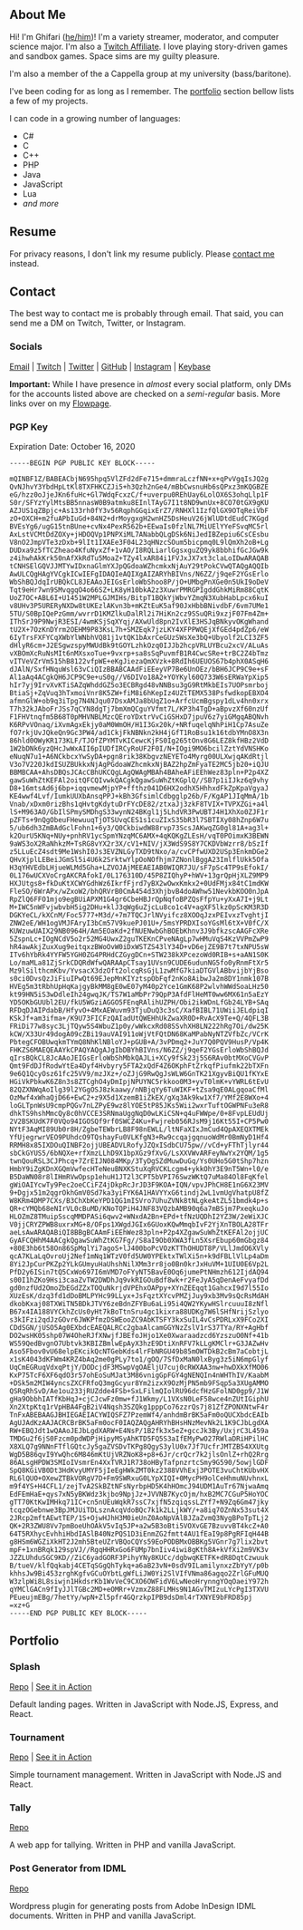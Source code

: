 ## About Me

Hi! I'm Ghifari ([he/him](https://pronoun.is/he/him))! I'm a variety streamer, moderator, and
computer science major. I'm also a [Twitch Affiliate](https://affiliate.twitch.tv/). I love playing
story-driven games and sandbox games. Space sims are my guilty pleasure.

I'm also a member of the a Cappella group at my university (bass/baritone).

I've been coding for as long as I remember. The [portfolio](#portfolio) section bellow lists a few
of my projects.

I can code in a growing number of languages:

- C#
- C
- C++
- PHP
- Java
- JavaScript
- Lua
- _and more_

## Resume

For privacy reasons, I don't link my resume publicly. Please [contact me](#contact) instead.

## Contact

The best way to contact me is probably through email. That said, you can send me a DM on Twitch,
Twitter, or Instagram.

### Socials

[Email](mailto:ghifari@ghifari160.com) |
[Twitch](https://twitch.tv/ghifari160) |
[Twitter](https://twitter.com/ghifari160) |
[GitHub](https://github.com/ghifari160) |
[Instagram](https://www.instagram.com/ghifari160) |
[Keybase](https://keybase.io/Ghifari160/)

**Important:** While I have presence in _almost_ every social platform, only DMs for the accounts
listed above are checked on a _semi-regular_ basis. More links over on my
[Flowpage](https://flow.page/ghifari160).

### PGP Key

Expiration Date: October 16, 2020

``` text
-----BEGIN PGP PUBLIC KEY BLOCK-----

mQINBF1Z/BABEACbjN695hpq5VlZFd2dFe715+dmmraLczfNN+x+qPvVgqIsJQ2g
QvNJhvY3YbdHpLtKl8TXFHKCZJi5+h3Qzh2nGe4/mBbCwsnuHb6sQPxz3mKQGBZE
eG/hzz0oJjeJKn6fuHc+Gl7WdqFcxzC/f+uverpu0REhUay6LolOX6S3ohqLlp1F
S0r/SFYzYylMtsBB5nnasW0B9atmku8EInlTAyG7I1t8ND9wnUx+8CO70tGX9gKU
AZJUS1qZBpjc+As133rh0fY3v56RqphGGqixErZ7/RNHXl1IzfQlGX9OTqReiVbF
zO+OXCH+m2fuAPbIuGd+84N2+drMoygxgH2wnHZ5DsHeuV26jWlUDtdEudC7KGgd
BVEsYg6/ugG15tnBUne+cvNx4PexR562b+EEwaIs0fzlNL7MiUElYYeFSvqMC5rl
AxLstVCMtDdZOXy+jHDOQVp1PNPXiML7ANabbQLgDSk6NiJedIBZepiu6CsCEsbu
V8nO2JmpVTe3zDxb+9lIt1IXAEe3F04L23qHNzcSOum5bicpmq0L9lQmXh2oB+Lg
DUDxa9z5fTCZheao4KfuNyxZf+1vAO/I8RQLiarlGgsxguZQ9yk8bbhifGcJGw9k
z4ihwhAkKrk50nAfXkRdTu5MoaZ+TZy4lxAR84i1FVJxJX7xt3claLoIDwARAQAB
tCNHSElGQVJJMTYwIDxnaGlmYXJpQGdoaWZhcmkxNjAuY29tPokCVwQTAQgAQQIb
AwULCQgHAgYVCgkICwIEFgIDAQIeAQIXgAIZARYhBIVns/N6ZZ/j9qeF2YGsErlo
WbShBQJdqIrUBQkCL8JEAAoJEIGsErloWbShoo8P/jO+UMbgPnXGe0n5UkI9oDeV
Tqt9eHr7wn9SMvqgqO4o66SZ+LK8yH10bkA2z3XuwrPMRGPIgddGhkMiRm88CqtK
UoZ7OC+ABL6I+U1451W2MPLGJMIHs/BitpT1BQkYjWbvYZmqN3XubHabLpcx6kuI
v8UHv3P5URERyNXDw8tUKEzlAKvn3b+mKZtEuK5af90JxHbbBNivdbF/6vm7UMe1
5TU/S0BpIQePzGmm/wvrrD1KMZlkuDalRl2i7HiKn2cz9SSuQRi9xzjF07Fm4Zm+
IThSrJ9P9NwjR3ESI/4wmKSjSqXYqj/AXwUld8pn2IvXlE3HSJqBNkyvOKgWhand
tU2X+7OzKnDYrm2OEHM9P83KsL7h+SMZEqk7jzLKY4XFPPWQEjXfGEd4pdZp6/eW
6IyTrsFXFYCqXWbYlWNbhVQ81j1vtQK1bAxrCeGUzSWsXe3bQ+Ubyolf2LCI3ZF5
dHlyR6cm+J2ESgwzspyMWUdBk9tGOYLzhkOzq0IJJb2hcpVRLUYBcu2xcV/ALuAs
vXBOmXcRuNsMIt6nMXsxoTue+9vxrp+sa8sSqPuvmfB1R4CwcSRe+trBC2Z4bTmz
vITVeVZrVm515hB8122vfpWE+eKgJiezaQmXVzk+8RdIh6UEUOS67b4phX0ASqH6
dJAlN/SxfHNquWsl63vCiQIzBBABCAAdFiEEeyVP7Be6UnOEz/bBH6JCP9C9e+sF
Al1aAq4ACgkQH6JCP9C9e+uS0g//V6DIVo18A2+YOYKyl60Q733W6sERWaYpXip5
hIr7yj9IrvXvKTiSAZqWhddGZ5o3ECBRgd48vNNBsu3gG9RtMkbEIs7UOPsmrboj
BtiaSj+ZqVuq3hTxmoiVnr8K5ZW+fiM8i6hKepIz4UZtTEMX538PsfwdkopEBXO4
afmnGlW+ob9q3iTpg7N4NJqu07DsxAMJa8bUqZ1o+ArfcUcmBgspy1dLv4hn0xrx
T7h32kJAboFrJSs7qCYN8dgTj7bmXmQCguYVfmt7L/KP3h4TgD+aBpvzXf60nzUf
F1FHVtnqfm5B68T0pMHVNBLMzcQEroYDxtrVvCiGSHxD7jpuV6z7yiGMgqABQNvh
K6RPvVOnaq/iXvmAgxEkjy0aM0WmOH/H1I3Gx20k/+NRfuqelqNhPiH1Cp7AsuZe
fO7rkjUvJQkeQn9Gc3PW4/ad1CkjFkNBNkn2kH4jGfT1RoBsu1k16tdbYMnO8X3n
86hld0OWyKR173KLF/TJOfZPYMTvKICewcKjFS0Ig265tOnv8G6LEZ8kfHBz2VdD
1W2bDNk6yzQHcJwWxAII6pIUDfIRCyRoUF2F0I/N+IOgi9MO6bcilZztYdVNSHKo
eNuqN7u1+A6NCkbcxYwSyDA+pgn8rik38KbgvzNEYETo4Myrg00ULXwjqAKdRtjl
V3o7V220JkdISUZBUkkxNjAgPGdoaWZhcmkxNjBAZ2hpZmFyaTE2MC5jb20+iQJU
BBMBCAA+AhsDBQsJCAcCBhUKCQgLAgQWAgMBAh4BAheAFiEEhWez83pln+P2p4XZ
gawSuWhZtKEFAl2oitQFCQIvwkQACgkQgawSuWhZtKGplQ//SB7p1iIJkz6q9vhy
D8+16mtsAd6j6bp+iqqvmewMjpYP+ffthz041D6HX2odhX5HhhxdFkZpKpaVgyaJ
KE4wwf4Lvf/IumkUUXbAnsqPPJ+kBh3GfsimlCdbgglp26b/F/KgAP1JIqMmA/1b
Vnab/xDxm0rizBhs1qHvtgKdytuDrFYcDE82/ztxaJj3zkF8TVIX+TVPXZGi+a4l
lS+M963AO/GbIlSPmySMDhgS33wynN24BKgl1j5LhdVR3PwUBTJ4H1XhXo0ZJF1r
pZFTs+9nQgObeuFHewuuqTjOTSUvqCES1s1cuZIxS35bR3l7SBTIXy08hZnp6W7u
5/ub6dh3ZmBAdGclFohn1+6y3/Q0CkbiwdW88rvp73ScsJAKwqZG0gl81A+ag3l+
k2OurU5KNq+NUy+pnhRV1ycSpmYNzqMC6AMX+4qKQKgZLEsH/vqT0POimxK3BEWN
9aWS3oX2RaNhkzM+TsRG8vYX2r3X/cV1+NIV/jX3WdS9S8Y7CKDVbWzrr8/bSzIf
z5LLuEcZ4sdt9Me1WshI0Js3EVZNLGyTXD9tNxo/a/cvCPfwUXD2USp3EnkmDGe2
QHvXjplLEBeiJGmSl5i4U6k2SrktwYlpOoNOfhjm7ZNonlBggA23ImlflUkk5Ofa
H3qYHVEdbLHjueWLMd5Gha+LZVOJAjMEEAEIAB0WIQR7JU/sF7pSc4TP9sEfokI/
0L176wUCXVoCrgAKCRAfokI/0L176310D/45P8ZIQhyP+hWV+13grQpHjXLZ9MP9
HXJUtgs8+fkDuKtXCWYGdhWz6IkrfFjrd7yBX2wOwxKmkx2+0UdFMjx84tC1mdKW
FleSO/6WrAPx/wZxoW2/bhQRVrB0CmA454d3XhjbvB4doAWhw51NevkbKOO0nJpA
RpZlQ6FFO1mjo9egBUiAPXM1G4gr6CbeHBJrQpNqfoBPZQsFfpYu+yXxA7I+j9Lt
M+IWC5nWFvjwbvbH5ig2DHu+klJ3qWg6uZjcLu8co1c4V+agXF5lkz0pScKM3R3D
DGKYeCL/kXCnM/Foc5777+M3d/+7m7TQCJrlNVyifcz8XOOqJzxPEIvxzTvghtjI
ZNW2eE/WH1ogVMJFAryI3bCm57V9kuePJ01U+/5msYPRDXIsoYGsMl6tX+V0fC/X
KUWzuwUAIX29NB0964H/Am5EOaKd+2fNUENwbGhBOEbKhnv3J9bfkzscAAGFcXRe
5ZspnLc+IOgNCdV5o2r52MG4UwxZ2guTKEKnCPveNAgLp7wHMuVqS4KzVVPmZwP9
hR4awAkjZuxXug9eitqxzBWoOvW0iDxWSTZS43lY34D+vD6ejZE9B7t7txNPU5sW
ITv6hYbRk4YYFW5YGH0ZG4PRHdCZGygDCn+STW238kXPcezoWd0RIB+s+aAN1S0K
Lo/maMLa81ZjSrkCDQRdWfwQARAApCTsay1UVsn9CUDE6udunNG5fo0yRnmFtXr5
Mz9lSilthcmKbv/YvsacX3dzOft2olcqRsGjL1zwMfG7kiaDTGVlABbvijbYjBso
s0ci0DvsQzJiFiuIPwQt69EJepMnKIYztspObFqf2nKo8AibwJa2m8DY1nmk107B
HVEg5m3tRbhUpHqKajgyBkMM8gE0wE07yM40p2Yce1GmK68P2wlvhWWdSoaLHz50
kt99HN5iS3wDdleIh24gwqJK/TS7W1aMbPr79QpP3AfdFlHeMT0ww6MX61n5aEzY
YD5OKbGUUbl2EU/fkU5WGziAGGO5FEnqRAlihUZPH/Obi2ikWDnLfGb24LYB+SAq
RFDqDJAIPdabB/HfyvO+4MxAEWuvm93TjuDuQ3c3sC/XafBIBL71UWiiJELdpiqI
KSkJf+am3ifma+/K9U73FICFzQAIadUtQWEHhUkZwaXR0D+RvAcX9Te+Q/4QFL3B
FRiDi77w8syc3LjTQyw5S4WbuZ1p0y/wWkcxRd08SSvhXH8LN222hRg7Oi/dw25K
kCW/X33Ur49dogA09cZBi19auVAI911oWjVtFQtDN68KaMPabNyNTZVfbZc/VCrK
PbtegCFOBUwqkmTYmQ8NhKlNBloYJ+pGUB+A/3vPDmq2+JuY7Q0PQV9HusP/Vp4K
FHKZS6MAEQEAAYkCPAQYAQgAJgIbDBYhBIVns/N6ZZ/j9qeF2YGsErloWbShBQJd
qIrsBQkCL8JcAAoJEIGsErloWbShMbkQAJLi+XCy9fSk23j5S6RAv0btMXoCVGvP
Qmt9FdDJfRodwYtEa4Dyf4Hvbyry5FTA2xQdF4Z6OKphFtZrkqfPiufmk22bTXFn
9e6Q1QcyOsz61fc25VV9/mzJXz+/oZJjG9RwQgJsWLW6GnTK21XgyvBiQU1fKYxE
HGiVkPbkwK6Z8n3s8ZTCghO4yDmIpjNPUYNC5rkkoo0M3+yvT0lmK+vYWRL6tEvU
82QZXNWqAoIlg39l2YGgOSJ8zkaawy/nNBjqYy6TuWIKF+tZsa9qE0ALgqoaCfMl
OzMwf4xWhaQjD66+EwC2+z9X5d1XzemB1iZkEX/gXq3Ak9kw1Xf7/YMf2E8WXo+4
loGLTpnWsU9cmpPQGv7nLZPyE9wz8lYOE5tP85JKs5Wii2wxrTuftOGWPNFu3eR8
dhkTS9hshMmcQy8c0hVCCE3SRNmaUggNqD0wLKiCSN+q4uFWWpe/0+8FvpLEUdUj
2V2BSKUdK7F0VQo94IGOSQf9rf0SWCZ4Ku+Fwjreb056RJsM9j16Kt55I+CP5Pw0
NYtF3AqMI89Ub0r8H/ZgbeTEWbrLB8F98nEWLL/ltNFaXIxJmCud4QpAXEQXTMEk
YfUjegrwrVEO9PUhdcO9TQshayFu0VLKfgN3+Rw9ccqajgqnuoWdMr0BmNyD1Hf4
RRMH8x85IXDOuQINBF2ojjUBEADVLRofyJZQxISdbCU75pw//vCd+yFThTjlyr44
sbCkGYUS5/6bNQXe+rfXmzLLhD9X1bpXGz9fXvG/LsXXVWvARFeyNwYx2YQM/1g5
twnQouRSL3CJPhcq+7ZrEIJN084MKp/3TyDgSZdMuwDuGq/Ys0UHo5G0tShp7hzn
HmbY9iZgKDnXGQmVwfecHTeNeuBNXKStuXqRVCKLcgm4+ykkOhY3E9nT5Wn+l0/e
B5DaWN08r8lIHmRVwOpsp1ehuH1JT2l3CPT5bVPI76SwzWKtQ7uMa84Ol8FqKfel
gWiOAIYcwTy9Pec2oeCCiFZ4jDkpRcJrJD3F9KOA+IQN/vpvJPhCH8E1nG6X23MV
9+Dgjx51m2qgrOkhGmV0Sd7ka3yiFYK6A1HAVYYxG6tindj2wL1vmUgVhatpU8fZ
W8KRm4DMP7CXs/B3ChXbKeYPD1QG1mISVro7UhuZVNk8tNLgkeAtZL51bmdk4p+s
QR+cYMQb68eNIrVL0cBuMD/KNoTQPiH4JNF83VQzbAMB90q6a7mBSjm7PxeqkuJo
HLOZmZ8TMuipSscqMMDPASi6qwv2+WNxdA2Bn+EPd+tfNzUQDhI2YZ3W/2eWiXJC
V0jjCRYZPWB8uxrxMG+8/OFps1XWgdJGIx6GUoxKQwMmqbIvF2YjXnTBOLA28TFr
aeLsAwARAQABiQI8BBgBCAAmFiEEhWez83pln+P2p4XZgawSuWhZtKEFAl2ojjUC
GyAFCQHhM4AACgkQgawSuWhZtKG7Fg//S8aI9Ob0XWA3fLn5XsrEbup60mGbgz84
+80E3hb6t58On86SpMqlYi7agoS+lJ400boPcVOzKTThOHUDT8P/VLlJmdO6XVly
qcA7KLaLqOvroUj2Nef1mNq1WTzV0fd5UW0YPEktxTWlXi5n+k9dFBLlVlLp4aDm
8Yi2JpCurPKZp2YLkGUmyuHaUhshNilXMm3rr8jo0Bn0krJxHuVM+1UIU0E6Vp2L
PfD2y6ISin7tQ5CxWo697I6mVMD7oFYyNT5BavE0Oq6jumePtNHmzh612IjdAQ94
s00I1hZKo9Hsi3caaZvTW2DWDhJq9vkRIGOuBdf8wk+r2FeJyA5qDenAeFvyafDd
gd0nzfUd2OmoZbEGdZZxTOQuNkrjdVPEhxOAPpy+XYnZEEqqt1GahcxI9d7l55Io
XUzEsK/dzq3fd1dDoBMLPYHc99LLyx+JsFqztXYcvPMZjJuy9xb3Mv9sQcRsMdAH
dkobKxaj08TXWiTN5BDkJTVY6zeBdnZFYBu6aLi95i4QW2YKywHSlrcuuuI8zNfl
B67x4IA188VYCkhZcUs0yHt7kBoTtnSru4gc1kixra88UDKg7W6lSHfNrijSzlyo
s3kIFzi2qdJzGOvr6JWKPfmzDSWEooZC9AbKTSFY3kxSuIL4vCsPDRLxX9FCo2XI
CDdSGN/jUSO5Ag0EXbdcEAEQALRCc2gbaAlcamGGYNzZslV1rS37TYa/RY+AgHbf
DO2wsHK05shp07W4OheRJfXNwjfJBEfoJHjo1Xe0Xwaraadzcd6YzszuO0Nf+41b
WS59QedBvgnO7Ubtvk3KBIZBmlwEpAyX3hzE9DtiXnRFV7kLLgKMClr+G3JAZwHv
Aso5Fbov0vU68elpEKcikQcNTGebKds4lrFbNRGU49b85mOWTDkB2cBm7aCobtjL
x1sK4043dKFWm4KRZ4bAq2me0gPLy7to1/gOQ/7SfDxMaN0lxByg3z5iN6mpGlyf
UqCmEGRuqVdxqPtjY/DODcjdF3MSwpVgOAEljU7cuj0cRWXAA3nw+hwDXkXfMO06
KxP75TcF6XF6qdO3r57ohEoSuMJat3M86vnigGpFGY4gNENQIn4nWHThIV/KaabM
+DSk5m2MIW4yncsZXCFRfoQ3mgGcyur8Ym2izxX9OzMjPN5mb9FSqp5a3XUgAMMO
QSRqRhSvD/Ae1ou233jRUZdde4FSb+SxLFilmQIolRU96dcfHzGFolND0gp9/J1W
gHa9ObbhIATfKbHqJ+cjCJcwFz0mw+fJ1Wkmy/L1VXsN0LeF58wce4nZUtIGiphU
Xn2XtpKtq1rVpHBA4FgB2iV4Nqsh3SZQkg1pppCo76zzrQs7j81ZfZPONXNtwF4r
TnFxABEBAAGJBHIEGAEIACYWIQSFZ7PzemWf4/anhdmBrBK5aFm0oQUCXbdcEAIb
AgUJAdKzAAJACRCBrBK5aFm0ocF0IAQZAQgAHRYhBHsHNzMevNk2L1K9CJbLgdXA
RW+EBQJdt1wQAAoJEJbLgdXARW+E4NsP/1B2fk3x5eZ+gccJk3By/UxjrC3L459a
TMDGu2f6jS0Fzcm0pdWDPjHipyMSyAhKTD5FQ5S3aIfEMyPwO27RWlaDRiHPilHC
X8XLQ7g9NNnFTflGQtcJy5gaZVSDvTKPg8QgyS3ylU0x7Jf7UcfrJMTZB54XXUtg
WgD5B86qvI9YwQhc6M846mKtUjVRZNoK8+p8+6Jr/crQcr7k2jlsOnlZ+rhQ2Rrg
86ALsgHPDW3SMIoIVsmrEn4XxTVRJ1R738oHByTafpnzrtcSmy9G590/5owjlGDF
SpQ8KGiVB0Dt3HdKvyUMYF5jIeEgHWkZMT0kz2388VVhExj3POTE3vuChtKUbvHX
RL6lQUO+OXewZTBkVORgV7D+Fm9SWRxuG0LYpXIQI+0MycPH9olCeHhmuNUvhnxL
m9f4YS+H4CFL1/zejTvA2SkBZtNFsNyrbpHD5K4hHOmcJ94UDM1AuTr67NjwaAmq
EdFEmHaE+qys7xN5yBKWdz3kjbo9NpjJz+JVVNB7KycOjm/hxB2MC7CGuP5HoYOC
gTT70KtKwIMHkq71IC+cn5nUEuWqkR7ssC7xjfN5zqiqssLZYf7+N9Zq6Gm47jky
tcqzOGebnwe3BpJMJUiTDLsznAcqVdoBQc7k1k2LLjkWY/+a8iq7OZnNx53sut4X
2JRcp2mftAEwtTEP/1S+OjwHJhH3M0ieUnZ0AoNpVAlBJZaZvmQ3NygBPoTpTLj2
QK+2R3ZWU8Vv7pmBoeUhOAkV5vIq5JP+a2w5B3oBti5VOXvGE7BzuvvBT4kcZ+A0
64T5RXhycEvhhiHbdIASlB40NzPQS1D3iEnmZG2fmtt4AU1fEaI9p8PgRFIqH44B
g8HSm6WGZiXkHT2J2mh5BteUZrVBQoCQYs59EoPODBMxOBBKg5VGnr7g7lix2bvt
mpF+1xnBRqk129spVJ//RgqHHRxGo6FUMp7bnIiv4iwi8gKth8A+kVfXi2m9VK3v
JZZLUhduSGC9KD//ZiC6yadGORF3PihyYNy8KUCc/dgbwqKETFK+dR8DqtCzwuuk
B/tueV/klfQqkabj4CETqSGgQhTykq+a6aB23vN+0sdV9ILamilynxzZbYyY/p0b
khhsJw9Bi453zrghKgfvGCuOYbtLgWfLiJW0Yi2SlVIfVNma86agqo2ZrlGFuMUQ
W3zlpWi8L8siwjn1HkdsrKb1WvVeC9CXO6OWFidV6LwNeoHrynngYOqOaeiY972h
qYMClGACn9fIyJJlTGBc2MD+eOMRr+VzmxZ88FLMHs9N1AGvTMIzuLYcPgI3TXVU
PEueujmEBg/7hetYy/wpN+Zl5pfr4GQrzkpIPB9dsDml4rTXNYE9bFRD85pj
=xz+G
-----END PGP PUBLIC KEY BLOCK-----
```

## Portfolio

### Splash

[Repo](https://github.com/Ghifari160/Splash) | [See it in Action](http://splashdemo.ghifari160.com/)

Default landing pages. Written in JavaScript with Node.JS, Express, and React.

### Tournament

[Repo](https://github.com/ghifari160/tournament) | [See it in Action](https://tournament.ghifari160.com)

Simple tournament management. Written in JavaScript with Node.JS and React.

### Tally

[Repo](https://github.com/ghifari160/tally)

A web app for tallying. Written in PHP and vanilla JavaScript.

### Post Generator from IDML

[Repo](https://github.com/ghifari160/g16wpidml)

Wordpress plugin for generating posts from Adobe InDesign IDML documents. Written in PHP and vanilla
JavaScript.
